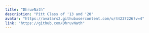 ```yaml
---
title: "DhruvNath"
description: "Pitt Class of '13 and '20"
avatar: "https://avatars2.githubusercontent.com/u/44237226?v=4"
link: "https://github.com/DhruvNath"
---
```

